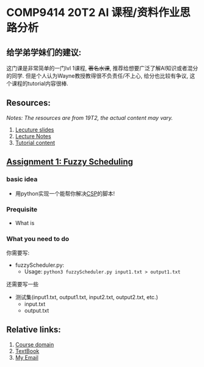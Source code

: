 # COMP9414 20T2 AI 课程/资料作业思路分析


## 给学弟学妹们的建议:  
这门课是非常简单的一门lvl 1课程, <del>著名水课</del>, 推荐给想要广泛了解AI知识或者混分的同学. 但是个人认为Wayne教授教得很不负责任/不上心, 给分也比较有争议, 这个课程的tutorial内容很棒.



## Resources:
*Notes: The resources are from 19T2, the actual content may vary.*
1. [Lecuture slides](https://github.com/lrlrlrlr/COMP9414_20T2/tree/master/lecture%20slides)
1. [Lecture Notes](https://github.com/lrlrlrlr/COMP9414_20T2/blob/master/COMP9414_NOTE.zip)
1. [Tutorial content](https://github.com/lrlrlrlr/COMP9414_20T2/blob/master/COMP9414_tutorials.zip)  


## [Assignment 1: Fuzzy Scheduling](ass1/20T2_assignment1.pdf)
### basic idea
 - 用python实现一个能帮你解决[CSP](https://zh.wikipedia.org/wiki/%E7%BA%A6%E6%9D%9F%E8%A1%A5%E5%81%BF%E9%97%AE%E9%A2%98)的脚本!


### Prequisite
 - What is 


### What you need to do
你需要写:
 - fuzzyScheduler.py: 
    - Usage: `python3 fuzzyScheduler.py input1.txt > output1.txt`
   
还需要写一些  
 - 测试集(input1.txt, output1.txt, input2.txt, output2.txt, etc.)
    - input.txt
    - output.txt
          
        
        







## Relative links:

1. [Course domain](https://www.cse.unsw.edu.au/~cs9414/)
1. [TextBook](https://artint.info/2e/online.html)
1. [My Email](sendto:ruili.info@gmail.com)






